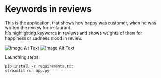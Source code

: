 # Keywords in reviews
This is the application, that shows how happy was customer, when he was written the review for restaurant.   
It's highlighting keywords in reviews and shows weights of them for happiness or sadness mood in review. 

![Image Alt Text](demo_images/demo_part1.png)
![Image Alt Text](demo_images/demo_part2.png)

Launching steps:  
```
pip install -r requirements.txt
streamlit run app.py
```


